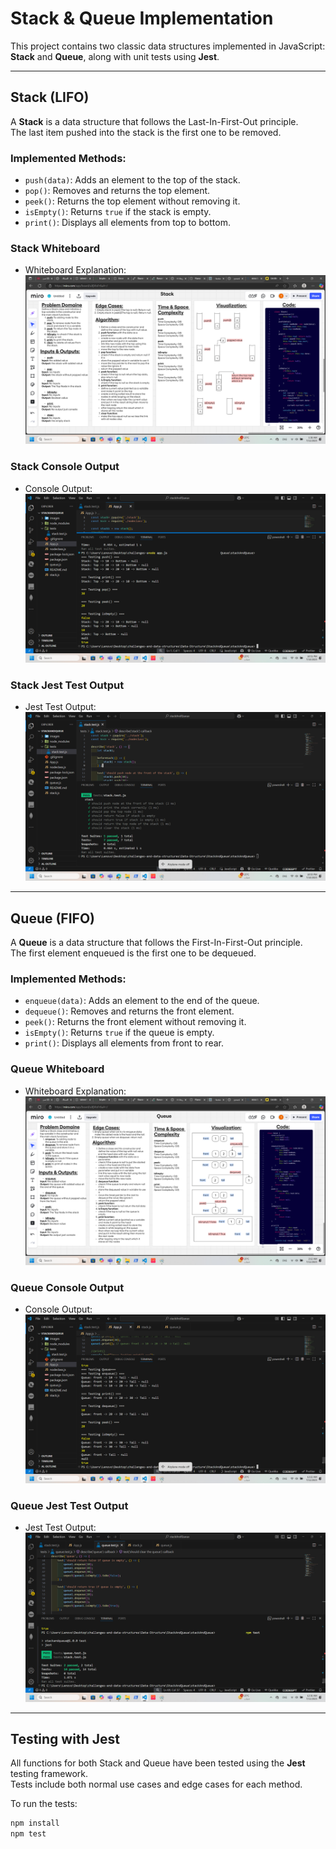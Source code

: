 # Stack & Queue Implementation

This project contains two classic data structures implemented in JavaScript: **Stack** and **Queue**, along with unit tests using **Jest**.

---

## Stack (LIFO)

A **Stack** is a data structure that follows the Last-In-First-Out principle.  
The last item pushed into the stack is the first one to be removed.

### Implemented Methods:
- `push(data)`: Adds an element to the top of the stack.
- `pop()`: Removes and returns the top element.
- `peek()`: Returns the top element without removing it.
- `isEmpty()`: Returns `true` if the stack is empty.
- `print()`: Displays all elements from top to bottom.

###  Stack Whiteboard
- Whiteboard Explanation:  
  ![Stack Whiteboard](https://github.com/ThekraQaqish/challenges-and-data-structures/blob/main/Data-Structure/StackAndQueue/stackAndQueue/images/stack-whiteboard.png)

###  Stack Console Output
- Console Output:  
  ![Stack Console](https://github.com/ThekraQaqish/challenges-and-data-structures/blob/main/Data-Structure/StackAndQueue/stackAndQueue/images/Stack-app-output.png)

###  Stack Jest Test Output
- Jest Test Output:  
  ![Stack Jest](https://github.com/ThekraQaqish/challenges-and-data-structures/blob/main/Data-Structure/StackAndQueue/stackAndQueue/images/Stack-jest-console.png)

---

##  Queue (FIFO)

A **Queue** is a data structure that follows the First-In-First-Out principle.  
The first element enqueued is the first one to be dequeued.

###  Implemented Methods:
- `enqueue(data)`: Adds an element to the end of the queue.
- `dequeue()`: Removes and returns the front element.
- `peek()`: Returns the front element without removing it.
- `isEmpty()`: Returns `true` if the queue is empty.
- `print()`: Displays all elements from front to rear.

###  Queue Whiteboard
- Whiteboard Explanation:  
  ![Queue Whiteboard](https://github.com/ThekraQaqish/challenges-and-data-structures/blob/main/Data-Structure/StackAndQueue/stackAndQueue/images/queue-whiteboard.png)

###  Queue Console Output
- Console Output:  
  ![Queue Console](https://github.com/ThekraQaqish/challenges-and-data-structures/blob/main/Data-Structure/StackAndQueue/stackAndQueue/images/queue-app-output.png)

###  Queue Jest Test Output
- Jest Test Output:  
  ![Queue Jest](https://github.com/ThekraQaqish/challenges-and-data-structures/blob/main/Data-Structure/StackAndQueue/stackAndQueue/images/queue-jest-console.png)

---

## Testing with Jest

All functions for both Stack and Queue have been tested using the **Jest** testing framework.  
Tests include both normal use cases and edge cases for each method.

To run the tests:
```bash
npm install
npm test
```
